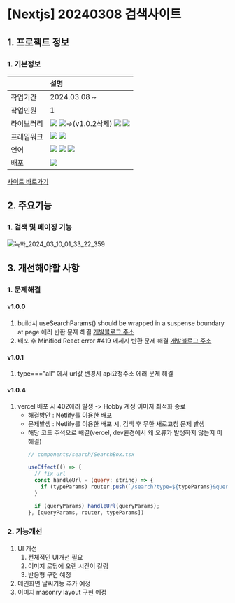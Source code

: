 # [Nextjs] 20240308 검색사이트

## 1. 프로젝트 정보
### 1. 기본정보
|            | 설명                                                                                                                                                                                                                                                                                                                                                                                                                                      |
| :--------- | :---------------------------------------------------------------------------------------------------------------------------------------------------------------------------------------------------------------------------------------------------------------------------------------------------------------------------------------------------------------------------------------------------------------------------------------- |
| 작업기간   | 2024.03.08 ~                                                                                                                                                                                                                                                                                                                                                                                                                              |
| 작업인원   | 1                                                                                                                                                                                                                                                                                                                                                                                                                                         |
| 라이브러리 | <img src="https://img.shields.io/badge/React-61DAFB?style=flat-square&logo=react&logoColor=black"> <img src="https://img.shields.io/badge/zustand-999999?style=flat-square&logo=react&logoColor=black">->(v1.0.2삭제) <img src="https://img.shields.io/badge/Axios-5A29E4?style=flat-square&logo=Axios&logoColor=white"> <img src="https://img.shields.io/badge/Tanstack_Query-FF4154?style=flat-square&logo=ReactQuery&logoColor=black"> |
| 프레임워크 | <img src="https://img.shields.io/badge/Next.js-000000?style=flat-square&logo=nextdotjs&logoColor=white"> <img src="https://img.shields.io/badge/tailwindcss-06B6D4?style=flat-square&logo=tailwindcss&logoColor=black">                                                                                                                                                                                                                   |
| 언어       | <img src="https://img.shields.io/badge/TypeScript-3178C6?style=flat-square&logo=TypeScript&logoColor=white"> <img src="https://img.shields.io/badge/HTML5-E34F26?style=flat-square&logo=HTML5&logoColor=white"> <img src="https://img.shields.io/badge/CSS3-1572B6?style=flat-square&logo=CSS3&logoColor=white">                                                                                                                          |
| 배포       | <img src="https://img.shields.io/badge/Vercel-000000?style=flat-square&logo=Vercel&logoColor=white">                                                                                                                                                                                                                                                                                                                                      |


[사이트 바로가기](https://damoa.vercel.app/)


## 2. 주요기능
### 1. 검색 및 페이징 기능
![녹화_2024_03_10_01_33_22_359](https://github.com/audrhks29/use-search-API/assets/130128690/a2349612-5a39-4197-93f5-f0c10015d766)

## 3. 개선해야할 사항
### 1. 문제해결
#### v1.0.0
 1. build시 useSearchParams() should be wrapped in a suspense boundary at page 에러 반환 문제 해결
[개발블로그 주소](https://frontendmk.tistory.com/10)
  1. 배포 후 Minified React error #419 메세지 반환 문제 해결
 [개발블로그 주소](https://frontendmk.tistory.com/11)
#### v1.0.1
 1. type==="all" 에서 url값 변경시 api요청주소 에러 문제 해결
   
#### v1.0.4
 1. vercel 배포 시 402에러 발생 -> Hobby 계정 이미지 최적화 종료
     - 해결방안 : Netlify를 이용한 배포
     - 문제발생 : Netlify를 이용한 배포 시, 검색 후 무한 새로고침 문제 발생
     - 해당 코드 주석으로 해결(vercel, dev환경에서 왜 오류가 발생하지 않는지 미해결)
        ```js
        // components/search/SearchBox.tsx

        useEffect(() => {
          // fix url
          const handleUrl = (query: string) => {
            if (typeParams) router.push(`/search?type=${typeParams}&query=${query}`);
          }

          if (queryParams) handleUrl(queryParams);
        }, [queryParams, router, typeParams])
        ```
### 2. 기능개선
  1. UI 개선
     1. 전체적인 UI개선 필요
     2. 이미지 로딩에 오랜 시간이 걸림
     3. 반응형 구현 예정
   2. 메인화면 날씨기능 추가 예정
   3. 이미지 masonry layout 구현 예정

</div>
</details>